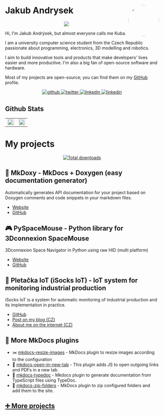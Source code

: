 # Jakub Andrysek <a href="https://kubaandrysek.cz/"><img align="right" src="https://avatars.githubusercontent.com/u/33494544?s=400&v=4" width="100" style="border-radius: 50%; "/></a>

<div align="center">
<a href="https://hit.kubaandrysek.cz/?url=https%3A%2F%2Fgithub.com%2FJakubAndrysek&chart=true"><img src="https://hit.kubaandrysek.cz/?url=https%3A%2F%2Fgithub.com%2FJakubAndrysek"/></a>
</div>

Hi, I'm Jakub Andrýsek, but almost everyone calls me Kuba.

I am a university computer science student from the Czech Republic passionate about programming, electronics, 3D modelling and robotics.

I aim to build innovative tools and products that make developers' lives easier and more productive. I'm also a big fan of open-source software and hardware.

Most of my projects are open-source; you can find them on my <a href="https://github.com/JakubAndrysek">GitHub</a> profile.

<div align="center">
<a href="https://github.com/JakubAndrysek" target="_blank">
<img src="https://img.shields.io/badge/github-%2324292e.svg?&style=for-the-badge&logo=github&logoColor=white" alt=github style="margin-bottom: 5px;" />
</a>
<a href="https://twitter.com/KubaAndrysek" target="_blank">
<img src="https://img.shields.io/badge/twitter-%2300acee.svg?&style=for-the-badge&logo=twitter&logoColor=white" alt=twitter style="margin-bottom: 5px;" />
</a>
<a href="https://linkedin.com/in/jakub-andrysek" target="_blank">
<img src="https://img.shields.io/badge/linkedin-%231E77B5.svg?&style=for-the-badge&logo=linkedin&logoColor=white" alt=linkedin style="margin-bottom: 5px;" />
</a>

<a href="https://kubaandrysek.cz/" target="_blank">
<img src="https://img.shields.io/badge/My_Web-blue?style=for-the-badge&logo=linkedin&link=https%3A%2F%2Fkubaandrysek.cz%2F" alt=linkedin style="margin-bottom: 5px;" />
</a>

</div>

## Github Stats
<table align="center"><tr><td valign="top" width="49%">

<div align="center"><img src="https://github-readme-stats-five-iota-94.vercel.app/api?username=JakubAndrysek&show_icons=true&count_private=true&hide_border=true&theme=dark#gh-dark-mode-only" align="center" style="width: 100%" /></div>

</td><td valign="top" width="49%">

<div align="center"><img src="https://wakatime.com/share/@KubaAndrysek/5699f997-0499-400f-b218-5c5eeaab4f13.svg" align="center" style="width: 100%" /></div>

</td></tr></table>

# My projects

<div align="center">
  <a href="https://pypi.org/user/kuband/" target="_blank">
    <img alt="Total downloads" src="https://img.shields.io/badge/dynamic/json?url=http%3A%2F%2Fapi.kubaandrysek.cz%2Fpypi.php&query=%24.total_downloads_formatted&suffix=%20downloads&style=flat-square&logo=python&label=PyPI&cacheSeconds=1&link=https%3A%2F%2Fpypi.org%2Fuser%2Fkuband%2F">
  </a>  
</div>

## 📑 MkDoxy - MkDocs + Doxygen (easy documentation generator)
Automatically generates API documentation for your project based on Doxygen comments and code snippets in your markdown files.
- [Website](https://jakubandrysek.github.io/MkDoxy/)
- [GitHub](https://github.com/JakubAndrysek/MkDoxy)

## 🎮 PySpaceMouse - Python library for 3Dconnexion SpaceMouse
3Dconnexion Space Navigator in Python using raw HID (multi platform)
- [Website](https://jakubandrysek.github.io/PySpaceMouse)
- [GitHub](https://github.com/jakubandrysek/PySpaceMouse)

## 🧦 Pletačka IoT (iSocks IoT) - IoT system for monitoring industrial production
iSocks IoT is a system for automatic monitoring of industrial production and its implementation in practice.
- [GitHub](https://github.com/Pletacka-IoT)
- [Post on my blog (CZ)](https://kubaandrysek.cz/2021/06/12/soc-integrace)
- [About me on the internet (CZ)](https://stisk.online/a/iib4p/davat-sanci-mladym-lidem-ma-smysl-rika-student-jakub-andrysek)

## 🔌 More MkDocs plugins
- ✂️ [mkdocs-resize-images](https://github.com/JakubAndrysek/mkdocs-resize-images) - MkDocs plugin to resize images according to the configuration
- 🔮 [mkdocs-open-in-new-tab](https://github.com/JakubAndrysek/mkdocs-open-in-new-tab) -  This plugin adds JS to open outgoing links and PDFs in a new tab.
- 📇 [mkdocs-typedoc](https://github.com/JakubAndrysek/mkdocs-typedoc) - Mkdocs plugin to generate documentation from TypeScript files using TypeDoc.
- 📂 [mkdocs-zip-folders](https://github.com/JakubAndrysek/mkdocs-zip-folders) -  MkDocs plugin to zip configured folders and add them to the site.

## [➕ More projects](https://github.com/JakubAndrysek?tab=repositories)
